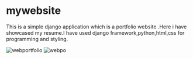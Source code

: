 # mywebsite

This is a simple django application which is a portfolio website .Here i have showcased my resume.I have used django framework,python,html,css for programming and styling.

![webportfolio](https://user-images.githubusercontent.com/91446586/145390772-d49070b6-8575-437d-9642-677dfa777bfa.PNG)
![webpo](https://user-images.githubusercontent.com/91446586/145390796-71f16b73-6d50-4eaa-a370-a02c57b28952.PNG)
